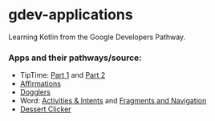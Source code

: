 # gdev-applications
Learning Kotlin from the Google Developers Pathway.

### Apps and their pathways/source:
- TipTime: [Part 1](https://developer.android.com/courses/pathways/android-basics-kotlin-unit-2-pathway-1) and [Part 2](https://developer.android.com/courses/pathways/android-basics-kotlin-unit-2-pathway-2)
- [Affirmations](https://developer.android.com/courses/pathways/android-basics-kotlin-unit-2-pathway-3)
- [Dogglers](https://github.com/google-developer-training/android-basics-kotlin-dogglers-app/tree/main)
- Word: [Activities & Intents](https://developer.android.com/courses/pathways/android-basics-kotlin-unit-3-pathway-1#codelab-https://developer.android.com/codelabs/basic-android-kotlin-training-activities-intents) and [Fragments and Navigation](https://developer.android.com/courses/pathways/android-basics-kotlin-unit-3-pathway-2)
- [Dessert Clicker](https://developer.android.com/codelabs/basic-android-kotlin-training-activity-lifecycle)
